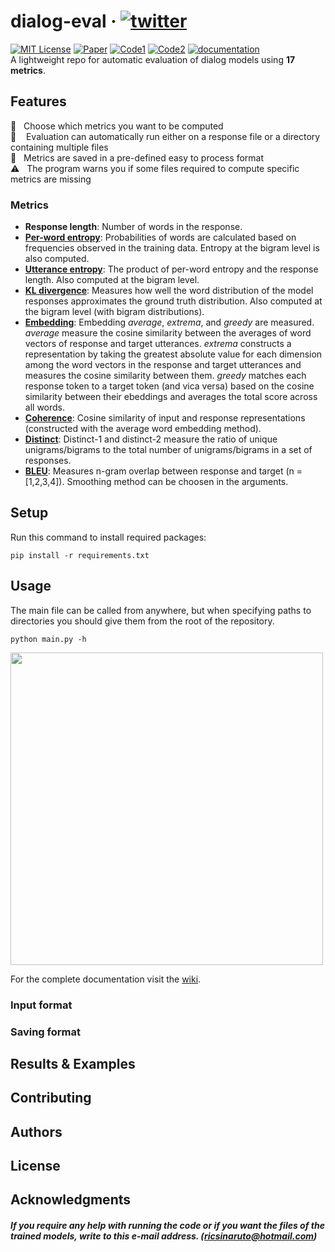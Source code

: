 # dialog-eval &middot; [![twitter](https://img.shields.io/twitter/url/https/shields.io.svg?style=social)](https://ctt.ac/E_jP6)
[![MIT License](https://img.shields.io/badge/license-MIT-blue.svg)](https://opensource.org/licenses/MIT) [![Paper](https://img.shields.io/badge/Presented%20at-ACL%202019-yellow.svg)](https://arxiv.org/abs/1905.05471) [![Code1](https://img.shields.io/badge/code-chatbot%20training-green.svg)](https://github.com/ricsinaruto/Seq2seqChatbots) [![Code2](https://img.shields.io/badge/code-filtering-green.svg)](https://github.com/ricsinaruto/NeuralChatbots-DataFiltering) [![documentation](https://img.shields.io/badge/documentation-on%20wiki-red.svg)](https://github.com/ricsinaruto/dialog-eval/wiki)  
A lightweight repo for automatic evaluation of dialog models using **17 metrics**.

## Features
  :twisted_rightwards_arrows: &nbsp; Choose which metrics you want to be computed  
  :rocket: &nbsp;&nbsp; Evaluation can automatically run either on a response file or a directory containing multiple files  
  :floppy_disk: &nbsp; Metrics are saved in a pre-defined easy to process format  
  :warning: &nbsp; The program warns you if some files required to compute specific metrics are missing  
  
### Metrics
* **Response length**: Number of words in the response.
* **[Per-word entropy](http://www.cs.toronto.edu/~lcharlin/papers/vhred_aaai17.pdf)**: Probabilities of words are calculated based on frequencies observed in the training data. Entropy at the bigram level is also computed.
* **[Utterance entropy](http://www.cs.toronto.edu/~lcharlin/papers/vhred_aaai17.pdf)**: The product of per-word entropy and the response length. Also computed at the bigram level.
* **[KL divergence](https://arxiv.org/abs/1905.05471)**: Measures how well the word distribution of the model responses approximates the ground truth distribution. Also computed at the bigram level (with bigram distributions).
* **[Embedding](https://aclweb.org/anthology/D16-1230)**: Embedding *average*, *extrema*, and *greedy* are measured. *average* measure the cosine similarity between the averages of word vectors of response and target utterances. *extrema* constructs a representation by taking the greatest absolute value for each dimension among the word vectors in the response and target utterances and measures the cosine similarity between them. *greedy* matches each response token to a target token (and vica versa) based on the cosine similarity between their ebeddings and averages the total score across all words. 
* **[Coherence](https://arxiv.org/pdf/1809.06873.pdf)**: Cosine similarity of input and response representations (constructed with the average word embedding method).
* **[Distinct](https://www.aclweb.org/anthology/N16-1014)**: Distinct-1 and distinct-2 measure the ratio of unique unigrams/bigrams to the total number of unigrams/bigrams in a set of responses.
* **[BLEU](https://www.aclweb.org/anthology/P02-1040)**: Measures n-gram overlap between response and target (n = [1,2,3,4]). Smoothing method can be choosen in the arguments.



## Setup
Run this command to install required packages:
```
pip install -r requirements.txt
```

## Usage
The main file can be called from anywhere, but when specifying paths to directories you should give them from the root of the repository.
```
python main.py -h
```
<a><img src="https://github.com/ricsinaruto/dialog-eval/blob/master/docs/help.png" align="top" height="500" ></a>

For the complete documentation visit the [wiki](https://github.com/ricsinaruto/dialog-eval/wiki).

### Input format

### Saving format


## Results & Examples


## Contributing

## Authors

## License

## Acknowledgments


##### If you require any help with running the code or if you want the files of the trained models, write to this e-mail address. (ricsinaruto@hotmail.com)
